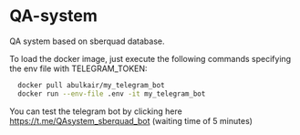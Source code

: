# QA-system
QA system based on sberquad database.

To load the docker image, just execute the following commands specifying the env file with TELEGRAM_TOKEN:
```bash
  docker pull abulkair/my_telegram_bot
  docker run --env-file .env -it my_telegram_bot
```
You can test the telegram bot by clicking here https://t.me/QAsystem_sberquad_bot (waiting time of 5 minutes)
